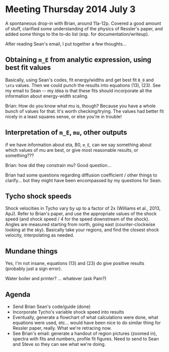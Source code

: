 Meeting Thursday 2014 July 3
============================

A spontaneous drop-in with Brian, around 11a-12p.  Covered a good amount of
stuff, clarified some understanding of the physics of Ressler's paper, and
added some things to the to-do list (esp. for documentation/writeup).

After reading Sean's email, I put together a few thoughts...


## Obtaining `m_E` from analytic expression, using best fit values

Basically, using Sean's codes, fit energy/widths and get best fit `B_0` and
`\eta` values.  Then we could punch the results into equations (13), (23).
See my email to Sean -- my idea is that these fits should incorporate all the
information about energy-width scaling.

Brian: How do you know what mu is, though?  Because you have a whole bunch of
values for that.  It's worth checking/trying.  The values had better fit
nicely in a least squares sense, or else you're in trouble!


## Interpretation of `m_E`, `mu`, other outputs

if we have information about eta, B0, `m_E`, can we say something about which
values of mu are best, or give most reasonable results, or something???

Brian: how did they constrain mu?  Good question...

Brian had some questions regarding diffusion coefficient / other things to
clarify... but they might have been encompassed by my questions for Sean.


## Tycho shock speeds

Shock velocities in Tycho vary by up to a factor of 2x (Williams et al.,
2013, ApJ).  Refer to Brian's paper, and use the appropriate values of the
shock speed (and shock speed / 4 for the speed downstream of the shock).
Angles are measured starting from north, going east (counter-clockwise looking
at the sky).  Basically take your regions, and find the closest shock velocity,
interpolating as needed.


## Mundane things

Yes, I'm not insane, equations (13) and (23) do give positive results (probably
just a sign error).

Water boiler and printer?  ... whatever (ask Pam?)


Agenda
------

* Send Brian Sean's code/guide (done)
* Incorporate Tycho's variable shock speed into results
* Eventually, generate a flowchart of what calculations were done, what
  equations were used, etc... would have been nice to do similar thing for
  Ressler paper, really.  What we're retracing now.
* See Brian's email: generate a handout of region pictures (zoomed in),
  spectra with fits and numbers, profile fit figures.  Need to send to Sean and
  Steve so they can see what we're doing.

